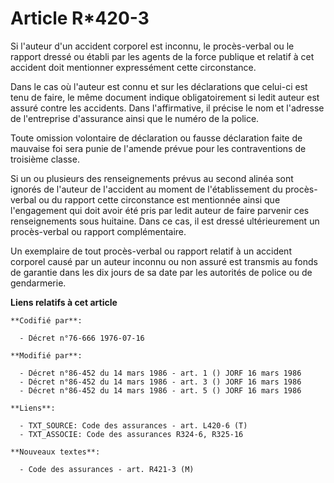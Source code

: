 # Article R*420-3

Si l'auteur d'un accident corporel est inconnu, le procès-verbal ou le rapport dressé ou établi par les agents de la force
publique et relatif à cet accident doit mentionner expressément cette circonstance.

Dans le cas où l'auteur est connu et sur les déclarations que celui-ci est tenu de faire, le même document indique
obligatoirement si ledit auteur est assuré contre les accidents. Dans l'affirmative, il précise le nom et l'adresse de
l'entreprise d'assurance ainsi que le numéro de la police.

Toute omission volontaire de déclaration ou fausse déclaration faite de mauvaise foi sera punie de l'amende prévue pour les
contraventions de troisième classe.

Si un ou plusieurs des renseignements prévus au second alinéa sont ignorés de l'auteur de l'accident au moment de
l'établissement du procès-verbal ou du rapport cette circonstance est mentionnée ainsi que l'engagement qui doit avoir été
pris par ledit auteur de faire parvenir ces renseignements sous huitaine. Dans ce cas, il est dressé ultérieurement un
procès-verbal ou rapport complémentaire.

Un exemplaire de tout procès-verbal ou rapport relatif à un accident corporel causé par un auteur inconnu ou non assuré est
transmis au fonds de garantie dans les dix jours de sa date par les autorités de police ou de gendarmerie.

**Liens relatifs à cet article**

	**Codifié par**:

	  - Décret n°76-666 1976-07-16

	**Modifié par**:

	  - Décret n°86-452 du 14 mars 1986 - art. 1 () JORF 16 mars 1986
	  - Décret n°86-452 du 14 mars 1986 - art. 3 () JORF 16 mars 1986
	  - Décret n°86-452 du 14 mars 1986 - art. 5 () JORF 16 mars 1986

	**Liens**:

	  - TXT_SOURCE: Code des assurances - art. L420-6 (T)
	  - TXT_ASSOCIE: Code des assurances R324-6, R325-16

	**Nouveaux textes**:

	  - Code des assurances - art. R421-3 (M)
